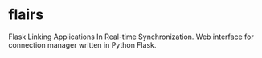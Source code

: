 # flairs
Flask Linking Applications In Real-time Synchronization. Web interface for connection manager written in Python Flask.
